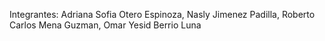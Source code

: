 Integrantes:
Adriana Sofia Otero Espinoza,
Nasly Jimenez Padilla,
Roberto Carlos Mena Guzman,
Omar Yesid Berrio Luna

